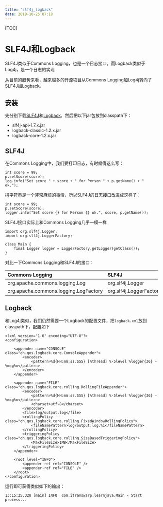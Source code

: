 ```yaml
---
title: "slf4j_logback"
date: 2019-10-25 07:18
---
```

[TOC]



# SLF4J和Logback

SLF4J类似于Commons Logging，也是一个日志接口，而Logback类似于Log4j，是一个日志的实现

从目前的趋势来看，越来越多的开源项目从Commons Logging加Log4j转向了SLF4J加Logback。



## 安装

先分别下载[SLF4J](https://www.slf4j.org/download.html)和[Logback](https://logback.qos.ch/download.html)，然后把以下jar包放到classpath下：

- slf4j-api-1.7.x.jar
- logback-classic-1.2.x.jar
- logback-core-1.2.x.jar





## SLF4J



在Commons Logging中，我们要打印日志，有时候得这么写：

```
int score = 99;
p.setScore(score);
log.info("Set score " + score + " for Person " + p.getName() + " ok.");
```



拼字符串是一个非常麻烦的事情，所以SLF4J的日志接口改进成这样了：

```
int score = 99;
p.setScore(score);
logger.info("Set score {} for Person {} ok.", score, p.getName());
```



SLF4J接口实际上和Commons Logging几乎一模一样

```
import org.slf4j.Logger;
import org.slf4j.LoggerFactory;

class Main {
    final Logger logger = LoggerFactory.getLogger(getClass());
}
```



对比一下Commons Logging和SLF4J的接口：

| Commons Logging                       | SLF4J                   |
| :------------------------------------ | :---------------------- |
| org.apache.commons.logging.Log        | org.slf4j.Logger        |
| org.apache.commons.logging.LogFactory | org.slf4j.LoggerFactory |



## Logback

和Log4j类似，我们仍然需要一个Logback的配置文件，把`logback.xml`放到classpath下，配置如下

```
<?xml version="1.0" encoding="UTF-8"?>
<configuration>

	<appender name="CONSOLE" class="ch.qos.logback.core.ConsoleAppender">
		<encoder>
			<pattern>%d{HH:mm:ss.SSS} [%thread] %-5level %logger{36} - %msg%n</pattern>
		</encoder>
	</appender>

	<appender name="FILE" class="ch.qos.logback.core.rolling.RollingFileAppender">
		<encoder>
			<pattern>%d{HH:mm:ss.SSS} [%thread] %-5level %logger{36} - %msg%n</pattern>
			<charset>utf-8</charset>
		</encoder>
		<file>log/output.log</file>
		<rollingPolicy class="ch.qos.logback.core.rolling.FixedWindowRollingPolicy">
			<fileNamePattern>log/output.log.%i</fileNamePattern>
		</rollingPolicy>
		<triggeringPolicy class="ch.qos.logback.core.rolling.SizeBasedTriggeringPolicy">
			<MaxFileSize>1MB</MaxFileSize>
		</triggeringPolicy>
	</appender>

	<root level="INFO">
		<appender-ref ref="CONSOLE" />
		<appender-ref ref="FILE" />
	</root>
</configuration>
```



运行即可获得类似如下的输出：

```
13:15:25.328 [main] INFO  com.itranswarp.learnjava.Main - Start process...
```







